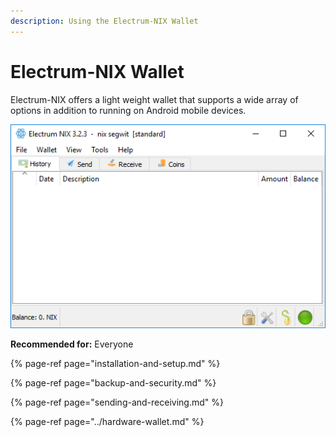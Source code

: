 ```yaml
---
description: Using the Electrum-NIX Wallet
---
```


# Electrum-NIX Wallet

Electrum-NIX offers a light weight wallet that supports a wide array of options in addition to running on Android mobile devices.

![NIX Electrum Wallet](../../.gitbook/assets/e-ready-to-use.png)

**Recommended for:** Everyone

{% page-ref page="installation-and-setup.md" %}

{% page-ref page="backup-and-security.md" %}

{% page-ref page="sending-and-receiving.md" %}

{% page-ref page="../hardware-wallet.md" %}



